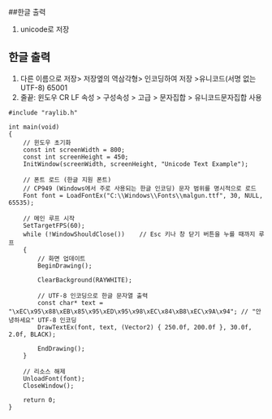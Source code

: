 ##한글 출력 
1. unicode로 저장
## 한글 출력
1. 다른 이름으로 저장> 저장옆의 역삼각형> 인코딩하여 저장 >유니코드(서명 없는 UTF-8)  65001
2. 줄끝: 윈도우 CR LF
속성 > 구성속성 > 고급 > 문자집합 > 유니코드문자집합 사용

```
#include "raylib.h"

int main(void)
{
    // 윈도우 초기화
    const int screenWidth = 800;
    const int screenHeight = 450;
    InitWindow(screenWidth, screenHeight, "Unicode Text Example");

    // 폰트 로드 (한글 지원 폰트)
    // CP949 (Windows에서 주로 사용되는 한글 인코딩) 문자 범위를 명시적으로 로드
    Font font = LoadFontEx("C:\\Windows\\Fonts\\malgun.ttf", 30, NULL, 65535);

    // 메인 루프 시작
    SetTargetFPS(60);
    while (!WindowShouldClose())    // Esc 키나 창 닫기 버튼을 누를 때까지 루프
    {
        // 화면 업데이트
        BeginDrawing();

        ClearBackground(RAYWHITE);

        // UTF-8 인코딩으로 한글 문자열 출력
        const char* text = "\xEC\x95\x88\xEB\x85\x95\xED\x95\x98\xEC\x84\xB8\xEC\x9A\x94"; // "안녕하세요" UTF-8 인코딩
        DrawTextEx(font, text, (Vector2) { 250.0f, 200.0f }, 30.0f, 2.0f, BLACK);

        EndDrawing();
    }

    // 리소스 해제
    UnloadFont(font);
    CloseWindow();

    return 0;
}
```
